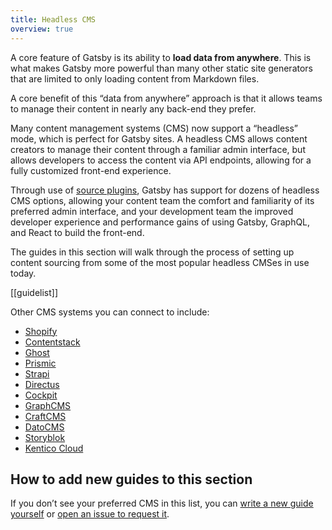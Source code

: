 ```yaml
---
title: Headless CMS
overview: true
---
```


A core feature of Gatsby is its ability to **load data from anywhere**. This is what makes Gatsby more powerful than many other static site generators that are limited to only loading content from Markdown files.

A core benefit of this “data from anywhere” approach is that it allows teams to manage their content in nearly any back-end they prefer.

Many content management systems (CMS) now support a “headless” mode, which is perfect for Gatsby sites. A headless CMS allows content creators to manage their content through a familiar admin interface, but allows developers to access the content via API endpoints, allowing for a fully customized front-end experience.

Through use of [source plugins](/plugins/?=source), Gatsby has support for dozens of headless CMS options, allowing your content team the comfort and familiarity of its preferred admin interface, and your development team the improved developer experience and performance gains of using Gatsby, GraphQL, and React to build the front-end.

The guides in this section will walk through the process of setting up content sourcing from some of the most popular headless CMSes in use today.

[[guidelist]]

Other CMS systems you can connect to include:

- [Shopify](https://www.gatsbyjs.org/packages/gatsby-source-shopify/?=gatsby-source-)
- [Contentstack](https://www.gatsbyjs.org/packages/gatsby-source-contentstack/?=gatsby-source-)
- [Ghost](https://www.gatsbyjs.org/packages/gatsby-source-ghost/?=gatsby-source-)
- [Prismic](https://www.gatsbyjs.org/packages/gatsby-source-prismic/?=gatsby-source-)
- [Strapi](https://www.gatsbyjs.org/packages/gatsby-source-strapi/?=gatsby-source-)
- [Directus](https://www.gatsbyjs.org/packages/gatsby-source-directus/?=gatsby-source-)
- [Cockpit](https://www.gatsbyjs.org/packages/gatsby-plugin-cockpit/?=gatsby-source-)
- [GraphCMS](https://www.gatsbyjs.org/packages/gatsby-source-graphcms-beta-patch/?=gatsby-source-)
- [CraftCMS](https://www.gatsbyjs.org/packages/gatsby-source-craftcms/?=gatsby-source-)
- [DatoCMS](https://www.gatsbyjs.org/packages/gatsby-source-datocms/?=gatsby-source-)
- [Storyblok](https://www.gatsbyjs.org/packages/gatsby-source-storyblok/?=gatsby-source-)
- [Kentico Cloud](https://www.gatsbyjs.org/packages/gatsby-source-kentico-cloud/?=gatsby-source-)

## How to add new guides to this section

If you don’t see your preferred CMS in this list, you can [write a new guide yourself](/docs/how-to-contribute/) or [open an issue to request it](https://github.com/gatsbyjs/gatsby/issues/new/choose).
